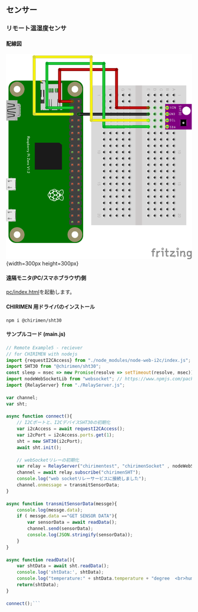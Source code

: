 ## センサー

### リモート温湿度センサ

#### 配線図

![配線図](../sht30/schematic.png "schematic"){width=300px height=300px}

#### 遠隔モニタ(PC/スマホブラウザ)側

[pc/index.html](https://codesandbox.io/s/github/chirimen-oh/chirimen.org/tree/master/pizero/src/esm-examples/remote_sht30/pc?module=pc.js)を起動します。

#### CHIRIMEN 用ドライバのインストール

```shell
npm i @chirimen/sht30
```

#### サンプルコード (main.js)

```javascript
// Remote Example5 - reciever
// for CHIRIMEN with nodejs
import {requestI2CAccess} from "./node_modules/node-web-i2c/index.js";
import SHT30 from "@chirimen/sht30";
const sleep = msec => new Promise(resolve => setTimeout(resolve, msec));
import nodeWebSocketLib from "websocket"; // https://www.npmjs.com/package/websocket
import {RelayServer} from "./RelayServer.js";

var channel;
var sht;

async function connect(){
	// I2Cポートと、I2CデバイスSHT30の初期化
	var i2cAccess = await requestI2CAccess();
	var i2cPort = i2cAccess.ports.get(1);
	sht = new SHT30(i2cPort);
	await sht.init();
	
	// webSocketリレーの初期化
	var relay = RelayServer("chirimentest", "chirimenSocket" , nodeWebSocketLib, "https://chirimen.org");
	channel = await relay.subscribe("chirimenSHT");
	console.log("web socketリレーサービスに接続しました");
	channel.onmessage = transmitSensorData;
}

async function transmitSensorData(messge){
	console.log(messge.data);
	if ( messge.data =="GET SENSOR DATA"){
		var sensorData = await readData();
		channel.send(sensorData);
		console.log(JSON.stringify(sensorData));
	}
}

async function readData(){
	var shtData = await sht.readData();
	console.log('shtData:', shtData);
	console.log("temperature:" + shtData.temperature + "degree  <br>humidity:"+ shtData.humidity + "%");
	return(shtData);
}

connect();```
